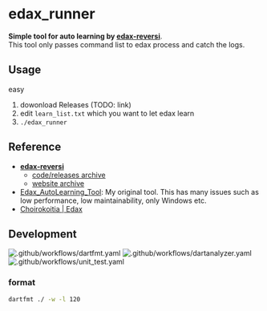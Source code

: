 # edax_runner

**Simple tool for auto learning by [edax-reversi](https://github.com/abulmo/edax-reversi)**.  
This tool only passes command list to edax process and catch the logs.

## Usage
easy

1. dowonload Releases (TODO: link)
2. edit `learn_list.txt` which you want to let edax learn
3. `./edax_runner`

## Reference

- **[edax-reversi](https://github.com/abulmo/edax-reversi)**
  - [code/releases archive](https://code.google.com/archive/p/edax-reversi/downloads)
  - [website archive](https://archive.is/KshiN)
- [Edax_AutoLearning_Tool](https://github.com/sensuikan1973/Edax_AutoLearning_Tool): My original tool. This has many issues such as low performance, low maintainability, only Windows etc.
- [Choirokoitia | Edax](https://choi.lavox.net/edax/start)

## Development
![.github/workflows/dartfmt.yaml](https://github.com/sensuikan1973/edax_runner/workflows/.github/workflows/dartfmt.yaml/badge.svg?event=push)
![.github/workflows/dartanalyzer.yaml](https://github.com/sensuikan1973/edax_runner/workflows/.github/workflows/dartanalyzer.yaml/badge.svg?event=push)
![.github/workflows/unit_test.yaml](https://github.com/sensuikan1973/edax_runner/workflows/.github/workflows/unit_test.yaml/badge.svg?event=push)

### format
```sh
dartfmt ./ -w -l 120
```
